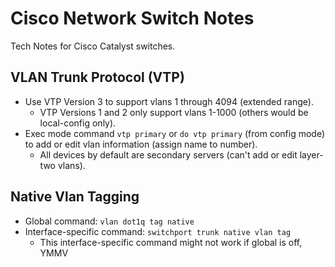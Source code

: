 # Cisco Network Switch Notes

Tech Notes for Cisco Catalyst switches.

## VLAN Trunk Protocol (VTP)

* Use VTP Version 3 to support vlans 1 through 4094 (extended range).
  * VTP Versions 1 and 2 only support vlans 1-1000 (others would be local-config only).
* Exec mode command `vtp primary` or `do vtp primary` (from config mode) to add or edit vlan information (assign name to number).
  * All devices by default are secondary servers (can't add or edit layer-two vlans).

## Native Vlan Tagging

* Global command: `vlan dot1q tag native`
* Interface-specific command: `switchport trunk native vlan tag`
  * This interface-specific command might not work if global is off, YMMV

